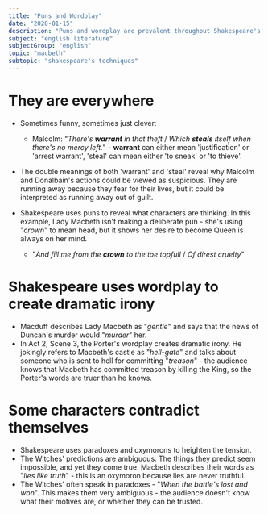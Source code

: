 ```yaml
---
title: "Puns and Wordplay"
date: "2020-01-15"
description: "Puns and wordplay are prevalent throughout Shakespeare's Macbeth, but what do they actually mean?"
subject: "english literature"
subjectGroup: "english"
topic: "macbeth"
subtopic: "shakespeare's techniques"
---
```


# They are everywhere

- Sometimes funny, sometimes just clever:
  - Malcolm: "_There's **warrant** in that theft_ / _Which **steals** itself when there's no mercy left._" - **warrant** can either mean 'justification' or 'arrest warrant', 'steal' can mean either 'to sneak' or 'to thieve'.
- The double meanings of both 'warrant' and 'steal' reveal why Malcolm and Donalbain's actions could be viewed as suspicious. They are running away because they fear for their lives, but it could be interpreted as running away out of guilt.
- Shakespeare uses puns to reveal what characters are thinking. In this example, Lady Macbeth isn't making a deliberate pun - she's using "_crown_" to mean head, but it shows her desire to become Queen is always on her mind.

  - "_And fill me from the **crown** to the toe topfull_ / _Of direst cruelty_"

# Shakespeare uses wordplay to create dramatic irony

- Macduff describes Lady Macbeth as "_gentle_" and says that the news of Duncan's murder would "_murder_" her.
- In Act 2, Scene 3, the Porter's wordplay creates dramatic irony. He jokingly refers to Macbeth's castle as "_hell-gate_" and talks about someone who is sent to hell for committing "_treason_" - the audience knows that Macbeth has committed treason by killing the King, so the Porter's words are truer than he knows.

# Some characters contradict themselves

- Shakespeare uses paradoxes and oxymorons to heighten the tension.
- The Witches' predictions are ambiguous. The things they predict seem impossible, and yet they come true. Macbeth describes their words as "_lies like truth_" - this is an oxymoron because lies are never truthful.
- The Witches' often speak in paradoxes - "_When the battle's lost and won_". This makes them very ambiguous - the audience doesn't know what their motives are, or whether they can be trusted.

